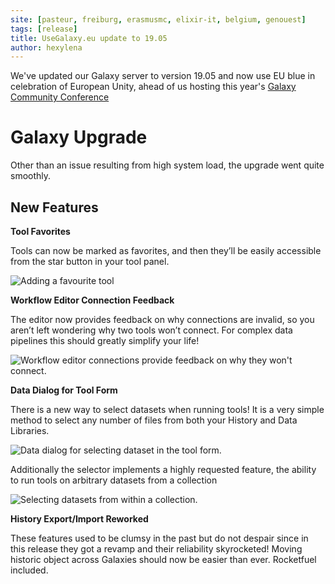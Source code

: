 ```yaml
---
site: [pasteur, freiburg, erasmusmc, elixir-it, belgium, genouest]
tags: [release]
title: UseGalaxy.eu update to 19.05
author: hexylena
---
```


We've updated our Galaxy server to version 19.05 and now use EU blue in celebration of European Unity, ahead of us hosting this year's [Galaxy Community Conference](https://galaxyproject.org/events/gcc2019/)

# Galaxy Upgrade

Other than an issue resulting from high system load, the upgrade went quite smoothly.

## New Features

**Tool Favorites**

Tools can now be marked as favorites, and then they’ll be easily accessible from the star button in your tool panel.

![Adding a favourite tool](https://docs.galaxyproject.org/en/latest/_images/19.05-favs.gif)

**Workflow Editor Connection Feedback**

The editor now provides feedback on why connections are invalid, so you aren’t left wondering why two tools won’t connect. For complex data pipelines this should greatly simplify your life!

<img alt="Workflow editor connections provide feedback on why they won't connect." src="https://docs.galaxyproject.org/en/latest/_images/19.05-wf-hints.gif">

**Data Dialog for Tool Form**

There is a new way to select datasets when running tools! It is a very simple method to select any number of files from both your History and Data Libraries.

<img alt="Data dialog for selecting dataset in the tool form." src="https://docs.galaxyproject.org/en/latest/_images/19.05-inputs.gif">

Additionally the selector implements a highly requested feature, the ability to run tools on arbitrary datasets from a collection

<img alt="Selecting datasets from within a collection." src="https://docs.galaxyproject.org/en/latest/_images/19.05-input-collection.gif">

**History Export/Import Reworked**

These features used to be clumsy in the past but do not despair since in this release they got a revamp and their reliability skyrocketed! Moving historic object across Galaxies should now be easier than ever. Rocketfuel included.
